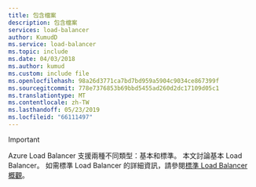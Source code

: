 ```yaml
---
title: 包含檔案
description: 包含檔案
services: load-balancer
author: KumudD
ms.service: load-balancer
ms.topic: include
ms.date: 04/03/2018
ms.author: kumud
ms.custom: include file
ms.openlocfilehash: 98a26d3771ca7bd7bd959a5904c9034ce867399f
ms.sourcegitcommit: 778e7376853b69bbd5455ad260d2dc17109d05c1
ms.translationtype: MT
ms.contentlocale: zh-TW
ms.lasthandoff: 05/23/2019
ms.locfileid: "66111497"
---
```

> [!IMPORTANT]
> Azure Load Balancer 支援兩種不同類型：基本和標準。 本文討論基本 Load Balancer。 如需標準 Load Balancer 的詳細資訊，請參閱[標準 Load Balancer 概觀](https://aka.ms/AzureLoadBalancerStandard)。

